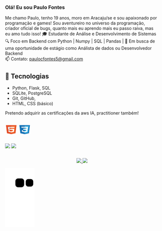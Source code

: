 ### Olá! Eu sou Paulo Fontes
Me chamo Paulo, tenho 19 anos, moro em Aracaju/se e sou apaixonado por programação e games! Sou aventureiro no universo da programação, criador oficial de bugs, quanto mais eu aprendo mais eu passo raiva, mas eu amo tudo isso!
🎓 Estudante de Análise e Desenvolvimento de Sistemas  
🔍 Foco em Backend com Python | Numpy | SQL | Pandas | 
💼 Em busca de uma oportunidade de estágio como Análista de dados ou Desenvolvedor Backend  
📫 Contato: paulocfontes5@gmail.com

## 🚀 Tecnologias
- Python, Flask, SQL
- SQLite, PostgreSQL
- Git, GitHub,
- HTML, CSS (básico)

Pretendo adquirir as certificações da aws IA, practitioner também!

<div style="display: inline_block"><br>
  <img align="center" alt="paulo-HTML" height="30" width="40" src="https://raw.githubusercontent.com/devicons/devicon/master/icons/html5/html5-original.svg">
  <img align="center" alt="paulo-CSS" height="30" width="40" src="https://raw.githubusercontent.com/devicons/devicon/master/icons/css3/css3-original.svg">
</div>
  
  ##
 
<div> 
  <a href="https://instagram.com/paulocfontes" target="_blank"><img src="https://img.shields.io/badge/-Instagram-%23E4405F?style=for-the-badge&logo=instagram&logoColor=white" target="_blank"></a>
  <a href="https://www.linkedin.com/in/paulo-fontes-827223226/" target="_blank"><img src="https://img.shields.io/badge/-LinkedIn-%230077B5?style=for-the-badge&logo=linkedin&logoColor=white" target="_blank"></a> 
</div>

##

<p align="center">
<a href="https://github.com/Cr0nik">
  <img height="180em" src="https://github-readme-stats-eight-theta.vercel.app/api?username=asulick&show_icons=true&theme=darcula&include_all_commits=true&count_private=true"/>
  <img height="180em" src="https://github-readme-stats-eight-theta.vercel.app/api/top-langs/?username=asulick&layout=compact&langs_count=8&theme=darcula"/>
</a>
</p>

![snake gif](https://github.com/Asulick/Asulick/blob/output/github-contribution-grid-snake.svg)

